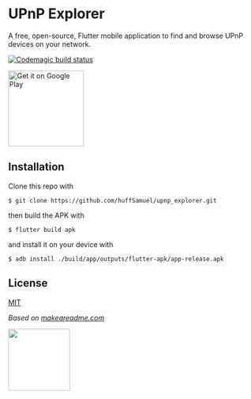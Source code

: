 # UPnP Explorer

A free, open-source, Flutter mobile application to find and browse UPnP devices on your network.

[![Codemagic build status](https://api.codemagic.io/apps/6083b97f395dbc5d22d9e594/6083b97f395dbc5d22d9e593/status_badge.svg)](https://codemagic.io/apps/6083b97f395dbc5d22d9e594/6083b97f395dbc5d22d9e593/latest_build)

<a href='https://play.google.com/store/apps/details?id=com.samueljhuf.upnp_explorer&pcampaignid=pcampaignidMKT-Other-global-all-co-prtnr-py-PartBadge-Mar2515-1'><img alt='Get it on Google Play' src='https://play.google.com/intl/en_us/badges/static/images/badges/en_badge_web_generic.png' width="153"/></a>


## Installation

Clone this repo with
```shell
$ git clone https://github.com/huffSamuel/upnp_explorer.git
```

then build the APK with
```shell
$ flutter build apk
```

and install it on your device with
```shell
$ adb install ./build/app/outputs/flutter-apk/app-release.apk
```

## License

[MIT](https://choosealicense.com/licenses/mit/)

*Based on [makeareadme.com](https://www.makeareadme.com/)*

<a href="https://flutter.dev/"><img src="https://storage.googleapis.com/cms-storage-bucket/916809aa4c8f73ad70d2.svg" width=125></a>

